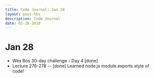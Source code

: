 ```yaml
---
title: Code Journal: Jan 28
layout: post.hbs
description: Code Journal
date: 01-28-2018
---
```

# Jan 28

- Wes Bos 30-day challenge - Day 4 [done]
- Lecture 276-278 -- [done] Learned node.js module.exports style of code!